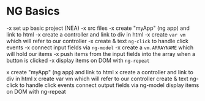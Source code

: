 NG Basics
===

-x set up basic project (NEA)
-x src files
-x create "myApp" (ng app) and link to html
-x create a controller and link to div in html
-x create ```var vm``` which will refer to our controller
-x create & text ```ng-click``` to handle click events
-x connect input fields via ```ng-model```
-x create a ```vm.ARRAYNAME``` which will hold our items
-x push items from the input fields into the array when a button is clicked
-x display items on DOM with ```ng-repeat```


x create "myApp" (ng app) and link to html
x create a controller and link to div in html
x create var vm which will refer to our controller
create & text ng-click to handle click events
connect output fields via ng-model
display items on DOM with ng-repeat
